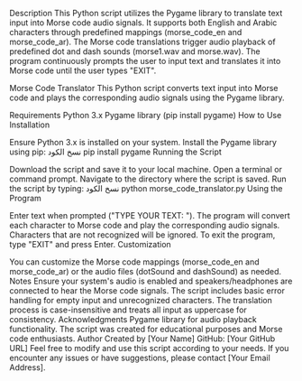 Description
This Python script utilizes the Pygame library to translate text input into Morse code audio signals. It supports both English and Arabic characters through predefined mappings (morse_code_en and morse_code_ar). The Morse code translations trigger audio playback of predefined dot and dash sounds (morse1.wav and morse.wav). The program continuously prompts the user to input text and translates it into Morse code until the user types "EXIT".

Morse Code Translator
This Python script converts text input into Morse code and plays the corresponding audio signals using the Pygame library.

Requirements
Python 3.x
Pygame library (pip install pygame)
How to Use
Installation

Ensure Python 3.x is installed on your system.
Install the Pygame library using pip:
نسخ الكود
pip install pygame
Running the Script

Download the script and save it to your local machine.
Open a terminal or command prompt.
Navigate to the directory where the script is saved.
Run the script by typing:
نسخ الكود
python morse_code_translator.py
Using the Program

Enter text when prompted ("TYPE YOUR TEXT: ").
The program will convert each character to Morse code and play the corresponding audio signals.
Characters that are not recognized will be ignored.
To exit the program, type "EXIT" and press Enter.
Customization

You can customize the Morse code mappings (morse_code_en and morse_code_ar) or the audio files (dotSound and dashSound) as needed.
Notes
Ensure your system's audio is enabled and speakers/headphones are connected to hear the Morse code signals.
The script includes basic error handling for empty input and unrecognized characters.
The translation process is case-insensitive and treats all input as uppercase for consistency.
Acknowledgments
Pygame library for audio playback functionality.
The script was created for educational purposes and Morse code enthusiasts.
Author
Created by [Your Name]
GitHub: [Your GitHub URL]
Feel free to modify and use this script according to your needs. If you encounter any issues or have suggestions, please contact [Your Email Address].
